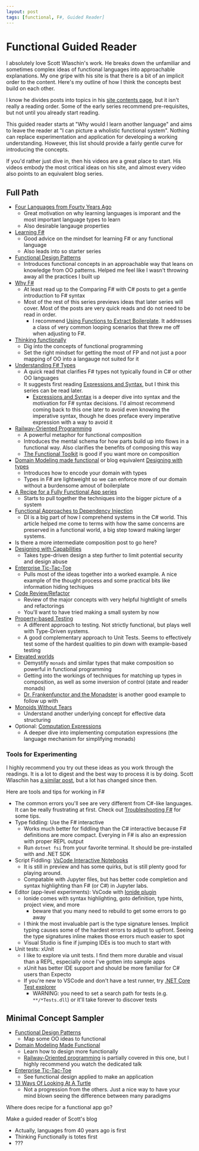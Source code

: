 ```yaml
---
layout: post
tags: [functional, F#, Guided Reader]
---
```


# Functional Guided Reader

I absolutely love Scott Wlaschin's work. He breaks down the unfamiliar and sometimes complex ideas of functional languages into approachable explanations. My one gripe with his site is that there is a bit of an implicit order to the content. Here's my outline of how I think the concepts best build on each other. 

I know he divides posts into topics in his [site contents page](https://fsharpforfunandprofit.com/site-contents/), but it isn't really a reading order. Some of the early series recommend pre-requisites, but not until you already start reading.

This guided reader starts at "Why would I learn another language" and aims to leave the reader at "I can picture a wholistic functional system". Nothing can replace experimentation and application for developing a working understanding. However, this list should provide a fairly gentle curve for introducing the concepts.

If you'd rather just dive in, then his videos are a great place to start. His videos embody the most critical ideas on his site, and almost every video also points to an equivalent blog series.

## Full Path

- [Four Languages from Fourty Years Ago](https://www.youtube.com/watch?v=0fpDlAEQio4)
  - Great motivation on why learning languages is imporant and the most important language types to learn
  - Also desirable langauge properties
- [Learning F#](https://fsharpforfunandprofit.com/learning-fsharp/)
  - Good advice on the mindset for learning F# or any functional language
  - Also leads into so starter series
- [Functional Design Patterns](https://vimeo.com/113588389)
  - Introduces functional concepts in an approachable way that leans on knowledge from OO patterns. Helped me feel like I wasn't throwing away all the practices I built up
- [Why F#](https://fsharpforfunandprofit.com/series/why-use-fsharp.html)
  - At least read up to the Comparing F# with C# posts to get a gentle introduction to F# syntax
  - Most of the rest of this series previews ideas that later series will cover. Most of the posts are very quick reads and do not need to be read in order.
    - I recommend [Using Functions to Extract Boilerplate](https://fsharpforfunandprofit.com/posts/conciseness-extracting-boilerplate/). It addresses a class of very common looping scenarios that threw me off when adjusting to F#. 
- [Thinking functionally](https://fsharpforfunandprofit.com/posts/thinking-functionally-intro/)
  - Dig into the concepts of functional programming
  - Set the right mindset for getting the most of FP and not just a poor mapping of OO into a langauge not suited for it
- [Understanding F# Types](https://fsharpforfunandprofit.com/series/understanding-fsharp-types.html)
  - A quick read that clarifies F# types not typically found in C# or other OO languages
  - It suggests first reading [Expressions and Syntax](https://fsharpforfunandprofit.com/series/expressions-and-syntax.html), but I think this series can be read later.
    - [Expressions and Syntax](https://fsharpforfunandprofit.com/series/expressions-and-syntax.html) is a deeper dive into syntax and the motivation for F# syntax decisions. I'd almost recommend coming back to this one later to avoid even knowing the imperative syntax, though he does preface every imperative expression with a way to avoid it
- [Railway-Oriented Programming](https://vimeo.com/113707214)
  - A powerful metaphor for functional composition
  - Introduces the mental schema for how parts build up into flows in a functional way. Also clarifies the benefits of composing this way 
  - [The Functional Toolkit](https://www.youtube.com/watch?v=bK-Tz-GLfOs) is good if you want more on composition
- [Domain Modeling made functional](https://www.youtube.com/watch?v=Up7LcbGZFuo) or blog equivalent [Designing with types](https://fsharpforfunandprofit.com/series/designing-with-types.html)
  - Introduces how to encode your domain with types
  - Types in F# are lightweight so we can enforce more of our domain without a burdensome amout of boilerplate
- [A Recipe for a Fully Functional App series](https://fsharpforfunandprofit.com/posts/recipe-part1/)
  - Starts to pull together the techniques into the bigger picture of a system
- [Functional Approaches to Dependency Injection](https://fsharpforfunandprofit.com/posts/dependency-injection-1/)
  - DI is a big part of how I comprehend systems in the C# world. This article helped me come to terms with how the same concerns are preserved in a functional world, a big step toward making larger systems.
- Is there a more intermediate composition post to go here?
- [Designing with Capabilities](https://vimeo.com/162209391)
  - Takes type-driven design a step further to limit potential security and design abuse
- [Enterprise Tic-Tac-Toe](https://vimeo.com/131196782)
  - Pulls most of the ideas together into a worked example. A nice example of the thought process and some practical bits like information hiding techiques
- [Code Review/Refactor](https://www.youtube.com/watch?v=nxIRlf4AtcA)
  - Review of the major concepts with very helpful hightlight of smells and refactorings
  - You'll want to have tried making a small system by now
- [Property-based Testing](https://fsharpforfunandprofit.com/posts/property-based-testing/)
  - A different approach to testing. Not strictly functional, but plays well with Type-Driven systems. 
  - A good complementary approach to Unit Tests. Seems to effectively test some of the hardest qualities to pin down with example-based testing 
- [Elevated worlds](https://fsharpforfunandprofit.com/posts/elevated-world/)
  - Demystify `monads` and similar types that make composition so powerful in functional programming
  - Getting into the workings of techniques for matching up types in composition, as well as some inversion of control (state and reader monads)
  - [Dr. Frankenfunctor and the Monadster](https://vimeo.com/162054542) is another good example to follow up with 
- [Monoids Without Tears](https://fsharpforfunandprofit.com/posts/monoids-without-tears/)
  - Understand another underlying concept for effective data structuring
- Optional: [Computation Expressions](https://fsharpforfunandprofit.com/series/computation-expressions.html)
  - A deeper dive into implementing computation expressions (the language mechanism for simplifying monads)

### Tools for Experimenting
I highly recommend you try out these ideas as you work through the readings. It is a lot to digest and the best way to process it is by doing.
Scott Wlaschin has [a similar post](https://fsharpforfunandprofit.com/installing-and-using/), but a lot has changed since then.


Here are tools and tips for working in F#
- The common errors you'll see are very different from C#-like languages. It can be really frustrating at first. Check out [Troubleshooting F#](https://fsharpforfunandprofit.com/troubleshooting-fsharp/) for some tips.
- Type fiddling: Use the F# interactive
  - Works much better for fiddling than the C# interactive because F# definitions are more compact. Everying in F# is also an expression with proper REPL output
  - Run `dotnet fsi` from your favorite terminal. It should be pre-installed with and .NET SDK
- Script Fiddling: [VsCode Interactive Notebooks](https://marketplace.visualstudio.com/items?itemName=ms-dotnettools.dotnet-interactive-vscode)
  - It is still in preview and has some quirks, but is still plenty good for playing around. 
  - Compatable with Jupyter files, but has better code completion and syntax highlighting than F# (or C#) in Jupyter labs.
- Editor (app-level experiments): VsCode with [Ionide plugin](https://marketplace.visualstudio.com/items?itemName=Ionide.Ionide-fsharp)
  - Ionide comes with syntax highlighting, goto definition, type hints, project view, and more
    - beware that you many need to rebuild to get some errors to go away
  - I think the most invaluable part is the type signature lenses. Implicit typing causes some of the hardest errors to adjust to upfront. Seeing the type signatures inline makes those errors much easier to spot
  - Visual Studio is fine if jumping IDEs is too much to start with
- Unit tests: xUnit
  - I like to explore via unit tests. I find them more durable and visual than a REPL, especially once I've gotten into sample apps
  - xUnit has better IDE support and should be more familiar for C# users than Expecto
  - If you're new to VSCode and don't have a test runner, try [.NET Core Test explorer](https://marketplace.visualstudio.com/items?itemName=derivitec-ltd.vscode-dotnet-adapter)
    - WARNING: you need to set a search path for tests (e.g. `**/*Tests.dll`) or it'll take forever to discover tests



## Minimal Concept Sampler
- [Functional Design Patterns](https://www.youtube.com/watch?v=E8I19uA-wGY)
  - Map some OO ideas to functional 
- [Domain Modeling Made Functional](https://www.youtube.com/watch?v=Up7LcbGZFuo)
  - Learn how to design more functionally
  - [Railway-Oriented programming](https://vimeo.com/113707214) is partially covered in this one, but I highly recommend you watch the dedicated talk
- [Enterprise Tic-Tac-Toe](https://vimeo.com/131196782)
  - See functional design applied to make an application
- [13 Ways Of Looking At A Turtle](https://www.youtube.com/watch?v=AG3KuqDbmhM)
  - Not a progression from the others. Just a nice way to have your mind blown seeing the difference between many paradigms





Where does recipe for a functional app go? 

Make a guided reader of Scott's blog
- Actually, languages from 40 years ago is first
- Thinking Functionally is totes first
- ???

